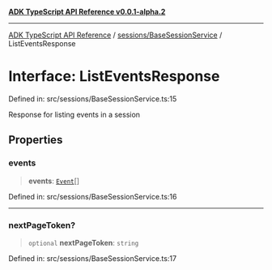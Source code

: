 [**ADK TypeScript API Reference v0.0.1-alpha.2**](../../../README.md)

***

[ADK TypeScript API Reference](../../../modules.md) / [sessions/BaseSessionService](../README.md) / ListEventsResponse

# Interface: ListEventsResponse

Defined in: src/sessions/BaseSessionService.ts:15

Response for listing events in a session

## Properties

### events

> **events**: [`Event`](../../types/interfaces/Event.md)[]

Defined in: src/sessions/BaseSessionService.ts:16

***

### nextPageToken?

> `optional` **nextPageToken**: `string`

Defined in: src/sessions/BaseSessionService.ts:17
